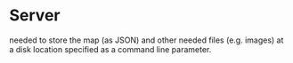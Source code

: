 # Server

needed to store the map (as JSON) and other needed files (e.g. images) 
at a disk location specified as a command line parameter.

